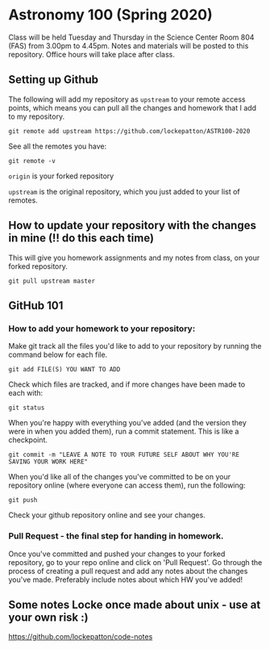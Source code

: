 # Astronomy 100 (Spring 2020)

Class will be held Tuesday and Thursday in the Science Center Room 804 (FAS) from 3.00pm to 4.45pm. Notes and materials will be posted to this repository. Office hours will take place after class.


## Setting up Github

The following will add my repository as `upstream` to your remote access points, which means you can pull all the changes and homework that I add to my repository.

`git remote add upstream https://github.com/lockepatton/ASTR100-2020`

See all the remotes you have:

`git remote -v`

`origin` is your forked repository

`upstream` is the original repository, which you just added to your list of remotes.


## How to update your repository with the changes in mine (!! do this each time)

This will give you homework assignments and my notes from class, on your forked repository.

`git pull upstream master`


## GitHub 101

### How to add your homework to your repository:

Make git track all the files you'd like to add to your repository by running the command below for each file.

`git add FILE(S) YOU WANT TO ADD`

Check which files are tracked, and if more changes have been made to each with:

`git status`

When you're happy with everything you've added (and the version they were in when you added them), run a commit statement. This is like a checkpoint.

`git commit -m "LEAVE A NOTE TO YOUR FUTURE SELF ABOUT WHY YOU'RE SAVING YOUR WORK HERE"`

When you'd like all of the changes you've committed to be on your repository online (where everyone can access them), run the following:

`git push`

Check your github repository online and see your changes.

### Pull Request - the final step for handing in homework.

Once you've committed and pushed your changes to your forked repository, go to your repo online and click on 'Pull Request'. Go through the process of creating a pull request and add any notes about the changes you've made. Preferably include notes about which HW you've added!

## Some notes Locke once made about unix - use at your own risk :)

https://github.com/lockepatton/code-notes
